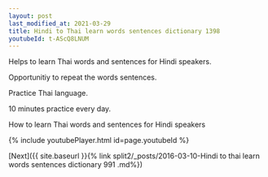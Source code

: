 ```yaml
---
layout: post
last_modified_at: 2021-03-29
title: Hindi to Thai learn words sentences dictionary 1398 
youtubeId: t-AScQ8LNUM
---
```

 
 
Helps to learn Thai words and sentences for Hindi speakers.

Opportunitiy to repeat the words sentences. 

Practice Thai language. 
 
10 minutes practice every day. 
 
How to learn Thai words and sentences for Hindi speakers 
 
{% include youtubePlayer.html id=page.youtubeId %}
 
 
[Next]({{ site.baseurl }}{% link  split2/_posts/2016-03-10-Hindi to thai learn words sentences dictionary 991 .md%})
 
